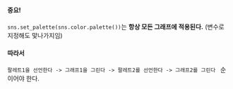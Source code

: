 #### 중요!
`sns.set_palette(sns.color.palette())`는 **항상 모든 그래프에 적용된다.** (변수로 지정해도 맟나가지임)

#### 따라서
`팔레트1을 선언한다 -> 그래프1을 그린다 -> 팔레트2를 선언한다 -> 그래프2를 그린다 ` 순이어야 한다.
```python

```